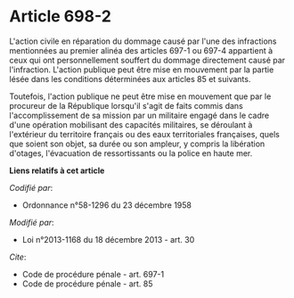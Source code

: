 # Article 698-2

L'action civile en réparation du dommage causé par l'une des infractions mentionnées au premier alinéa des articles 697-1 ou
697-4 appartient à ceux qui ont personnellement souffert du dommage directement causé par l'infraction. L'action publique
peut être mise en mouvement par la partie lésée dans les conditions déterminées aux articles 85 et suivants. 

Toutefois, l'action publique ne peut être mise en mouvement que par le procureur de la République lorsqu'il s'agit de faits
commis dans l'accomplissement de sa mission par un militaire engagé dans le cadre d'une opération mobilisant des capacités
militaires, se déroulant à l'extérieur du territoire français ou des eaux territoriales françaises, quels que soient son
objet, sa durée ou son ampleur, y compris la libération d'otages, l'évacuation de ressortissants ou la police en haute mer.

**Liens relatifs à cet article**

_Codifié par_:

  - Ordonnance n°58-1296 du 23 décembre 1958

_Modifié par_:

  - Loi n°2013-1168 du 18 décembre 2013 - art. 30

_Cite_:

  - Code de procédure pénale - art. 697-1
  - Code de procédure pénale - art. 85

